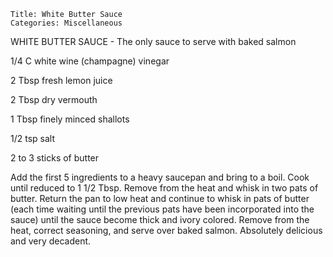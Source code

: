 ~~~ recipe-info
Title: White Butter Sauce
Categories: Miscellaneous
~~~

WHITE BUTTER SAUCE  - The only sauce to serve with baked salmon

1/4 C white wine (champagne) vinegar

2 Tbsp fresh lemon juice

2 Tbsp dry vermouth

1 Tbsp finely minced shallots

1/2 tsp salt

2 to 3 sticks of butter

Add the first 5 ingredients to a heavy saucepan and bring to a boil.  Cook until reduced to 1 1/2
Tbsp.  Remove from the heat and whisk in two pats of butter.  Return the pan to low heat and
continue to whisk in pats of butter (each time waiting until the previous pats have been
incorporated into the sauce) until the sauce become thick and ivory colored.  Remove from the heat,
correct seasoning, and serve over baked salmon.  Absolutely delicious and very decadent.
